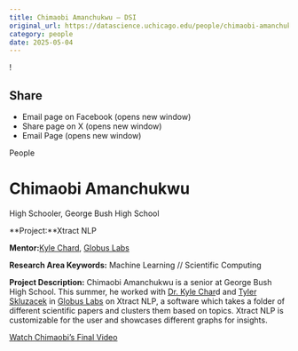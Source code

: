 ```yaml
---
title: Chimaobi Amanchukwu – DSI
original_url: https://datascience.uchicago.edu/people/chimaobi-amanchukwu
category: people
date: 2025-05-04
---
```


<!-- Table-like structure detected -->

!

## Share

* Email page on Facebook (opens new window)
* Share page on X (opens new window)
* Email Page (opens new window)

<!-- Table-like structure detected -->

People

# Chimaobi Amanchukwu

High Schooler, George Bush High School

**Project:**Xtract NLP

**Mentor:**[Kyle Chard](https://computerscience.uchicago.edu/people/profile/kyle-chard/), [Globus Labs](https://labs.globus.org/)

**Research Area Keywords:** Machine Learning // Scientific Computing

**Project Description:** Chimaobi Amanchukwu is a senior at George Bush High School. This summer, he worked with [Dr. Kyle Char](https://kylechard.com/)d and [Tyler Skluzacek](https://computerscience.uchicago.edu/people/profile/tyler-skluzacek/) in [Globus Labs](https://labs.globus.org/people.html) on Xtract NLP, a software which takes a folder of different scientific papers and clusters them based on topics. Xtract NLP is customizable for the user and showcases different graphs for insights.

[Watch Chimaobi’s Final Video](https://www.youtube.com/watch?v=Q9sqWaTqGvM&list=PL0IrIAIuK93E7cbGQFuGn8NWltNYDwxMh&index=7)